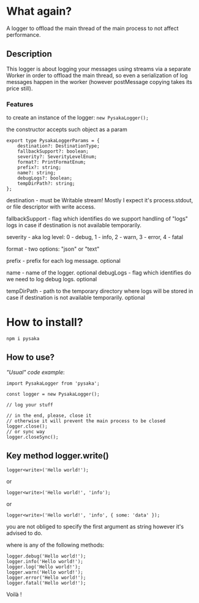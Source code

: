 # What again?
A logger to offload the main thread of the main process to not affect performance.

## Description

This logger is about logging your messages using streams via a separate Worker in order to offload the main thread, so even a serialization of log messages happen in the worker (however postMessage copying takes its price still).

### Features

to create an instance of the logger:
`new PysakaLogger();`

the constructor accepts such object as a param

    export type PysakaLoggerParams = {
        destination?: DestinationType;
        fallbackSupport?: boolean;
        severity?: SeverityLevelEnum;
        format?: PrintFormatEnum;
        prefix?: string;
        name?: string;
        debugLogs?: boolean;
        tempDirPath?: string;
    };

destination - must be Writable stream! Mostly I expect it's process.stdout, or file descriptor with write access.

fallbackSupport - flag which identifies do we support handling of "logs" logs in case if destination is not available temporarily.

severity - aka log level: 0 - debug, 1 - info, 2 - warn, 3 - error, 4 - fatal

format - two options: "json" or "text"

prefix - prefix for each log message. optional

name - name of the logger. optional
debugLogs - flag which identifies do we need to log debug logs. optional

tempDirPath - path to the temporary directory where logs will be stored in case if destination is not available temporarily. optional

# How to install?

`npm i pysaka`

## How to use?

*"Usual" code example*:

    import PysakaLogger from 'pysaka';

    const logger = new PysakaLogger();

    // log your stuff

    // in the end, please, close it
    // otherwise it will prevent the main process to be closed
    logger.close();
    // or sync way
    logger.closeSync();

## Key method logger.write()

    logger<write>('Hello world!');
or

    logger<write>('Hello world!', 'info');
or

    logger<write>('Hello world!', 'info', { some: 'data' });

you are not obliged to specify the first argument as string however it's advised to do.

where <write> is any of the following methods:

    logger.debug('Hello world!');
    logger.info('Hello world!');
    logger.log('Hello world!');
    logger.warn('Hello world!');
    logger.error('Hello world!');
    logger.fatal('Hello world!'); 

Voilà !
